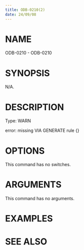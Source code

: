 ```yaml
---
title: ODB-0210(2)
date: 24/09/08
---
```


# NAME

ODB-0210 - ODB-0210

# SYNOPSIS

N/A.

# DESCRIPTION

Type: WARN

error: missing VIA GENERATE rule {}

# OPTIONS

This command has no switches.

# ARGUMENTS

This command has no arguments.

# EXAMPLES

# SEE ALSO
